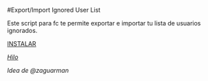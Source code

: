 #Export/Import Ignored User List

Este script para fc te permite exportar e importar tu lista de usuarios ignorados.

[INSTALAR](https://github.com/Pytness/fc-script/raw/master/src/exportIgnoredUserList/index.user.js)

*[Hilo](https://www.forocoches.com/foro/showthread.php?t=6745999)*

*Idea de @zaguarman*
